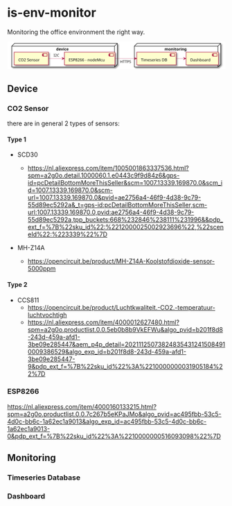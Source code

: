 # is-env-monitor
Monitoring the office environment the right way.

![](./plantuml.svg)

## Device
### CO2 Sensor
there are in general 2 types of sensors:
#### Type 1

* SCD30 
  * https://nl.aliexpress.com/item/1005001863337536.html?spm=a2g0o.detail.1000060.1.e0443c9f9d84z6&gps-id=pcDetailBottomMoreThisSeller&scm=1007.13339.169870.0&scm_id=1007.13339.169870.0&scm-url=1007.13339.169870.0&pvid=ae2756a4-46f9-4d38-9c79-55d89ec5292a&_t=gps-id:pcDetailBottomMoreThisSeller,scm-url:1007.13339.169870.0,pvid:ae2756a4-46f9-4d38-9c79-55d89ec5292a,tpp_buckets:668%232846%238111%231996&&pdp_ext_f=%7B%22sku_id%22:%2212000025002923696%22,%22sceneId%22:%223339%22%7D

* MH-Z14A
  * https://opencircuit.be/product/MH-Z14A-Koolstofdioxide-sensor-5000ppm

#### Type 2
* CCS811 
  * https://opencircuit.be/product/Luchtkwaliteit.-CO2.-temperatuur-luchtvochtigh
  * https://nl.aliexpress.com/item/4000012627480.html?spm=a2g0o.productlist.0.0.5eb0b8b9VkEFWu&algo_pvid=b201f8d8-243d-459a-afd1-3be09e285447&aem_p4p_detail=202111250738248354312415084910009386529&algo_exp_id=b201f8d8-243d-459a-afd1-3be09e285447-9&pdp_ext_f=%7B%22sku_id%22%3A%2210000000031905184%22%7D

### ESP8266
https://nl.aliexpress.com/item/4000160133215.html?spm=a2g0o.productlist.0.0.7c267b5eKPaJMo&algo_pvid=ac495fbb-53c5-4d0c-bb6c-1a62ec1a9013&algo_exp_id=ac495fbb-53c5-4d0c-bb6c-1a62ec1a9013-0&pdp_ext_f=%7B%22sku_id%22%3A%2210000000516093098%22%7D

## Monitoring
### Timeseries Database

### Dashboard

